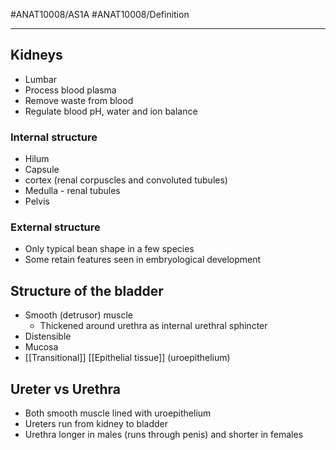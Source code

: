 #ANAT10008/AS1A #ANAT10008/Definition 

---
## Kidneys
- Lumbar
- Process blood plasma
- Remove waste from blood
- Regulate blood pH, water and ion balance
### Internal structure
- Hilum
- Capsule
- cortex (renal corpuscles and convoluted tubules)
- Medulla - renal tubules
- Pelvis
### External structure
- Only typical bean shape in a few species
- Some retain features seen in embryological development

## Structure of the bladder
- Smooth (detrusor) muscle
	- Thickened around urethra as internal urethral sphincter
- Distensible
- Mucosa
- [[Transitional]] [[Epithelial tissue]] (uroepithelium)

## Ureter vs Urethra
- Both smooth muscle lined with uroepithelium
- Ureters run from kidney to bladder
- Urethra longer in males (runs through penis) and shorter in females
